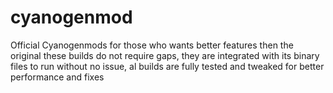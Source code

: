 cyanogenmod
===========

Official Cyanogenmods for those who wants better features then the original
these builds do not require gaps, they are integrated with its binary files to run without no issue, al builds are fully tested and tweaked for better performance and fixes
